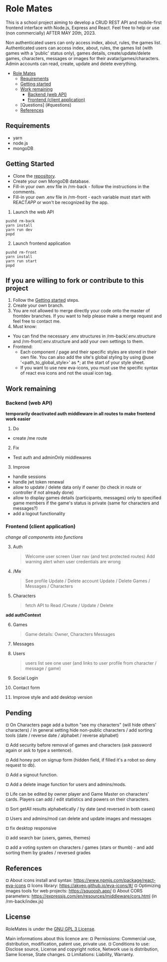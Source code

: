 # Role Mates

This is a school project aiming to develop a CRUD REST API and mobile-first frontend interface with Node.js, Express and React.
Feel free to help or use (non commercially) AFTER MAY 20th, 2023.

Non authenticated users can only access index, about, rules, the games list.
Authenticated users can access index, about, rules, the games list (with games with a 'public' status only), games details, create/update/delete games, characters, messages or images for their avatar/games/characters.
Admin accounts can read, create, update and delete everything.

- [Role Mates](#role-mates)
  - [Requirements](#requirements)
  - [Getting started](#getting-started)
  - [Work remaining](#work-remaining)
    - [Backend (web API)](#backend-web-api)
    - [Frontend (client application)](#frontend-client-application)
  - [Questions] (#questions)
  - [References](#references)

## Requirements

- yarn
- node.js
- mongoDB

## Getting Started

- Clone the [repository](https://github.com/kimt0t0/Role-Mates/).
- Create your own MongoDB database.
- Fill-in your own .env file in /rm-back - follow the instructions in the comments.
- Fill-in your own .env file in /rm-front - each variable must start with REACT*APP* or won't be recognized by the app.

1. Launch the web API

```
pushd rm-back
yarn install
yarn run dev
popd
```

2. Launch frontend application

```
pushd rm-front
yarn install
yarn run start
popd
```

## If you are willing to fork or contribute to this project

1. Follow the [Getting started](#getting-started) steps.
2. Create your own branch.
3. You are not allowed to merge directly your code onto the master of frontdev branches. If you want to help please make a merge request and feel free to contact me.
4. Must know:

- You can find the necessary .env structures in /rm-back/.env.structure and /rm-front/.env.structure and add your own settings to them.
- Frontend:
  - Each component / page and their specific styles are stored in their own file. You can also add the site's global styling by using @use '<path_to_global_style>' as \*; at the start of your style sheet.
  - If you want to use new eva-icons, you must use the specific syntax of react eva icons and not the usual icon tag.

## Work remaining

### Backend (web API)

**temporarily deactivated auth middleware in all routes to make frontend work easier**

1. Do

- create /me route

2. Fix

- Test auth and adminOnly middlewares

3. Improve

- handle sessions
- handle jwt token renewal
- allow to update / delete data only if owner (to check in route or controller if not already done)
- allow to display games details (participants, messages) only to specified game members if the game's status is private (same for characters and messages?)
- add a logout functionality

### Frontend (client application)

_change all components into functions_

3. Auth

   > Welcome user screen
   > User nav (and test protected routes)
   > Add warning alert when user credentials are wrong

4. /Me

   > See profile
   > Update / Delete account
   > Update / Delete Games / Messages / Characters

5. Characters

   > fetch API to Read /Create / Update / Delete

**add authContext**

6. Games

   > Game details: Owner, Characters
   > Messages

7. Messages

8. Users

   > users list
   > see one user (and links to user profile from character / message / game)

9. Social Login

10. Contact form

11. Improve style and add desktop version

## Pending

¤ On Characters page add a button "see my characters" (will hide others' characters) / in general setting hide non-public characters / add sorting tools (date / reverse date / alphabet / reverse alphabet)

¤ Add security before removal of games and characters (ask password again or ask to type a sentence).

¤ Add honey pot on signup form (hidden field, if filled it's a robot so deny request to db).

¤ Add a signout function.

¤ Add a delete image function for users and admins/mods.

¤ Life can be edited by owner player and Game Master on characters' cards. Players can add / edit statistics and powers on their characters.

¤ Sort getAll results alphabetically / by date (and reversed in both cases)

¤ Users and admins/mod can delete and update images and messages

¤ fix desktop responsive

¤ add search bar (users, games, themes)

¤ add a voting system on characters / games (stars or thumb) - and add sorting them by grades / reversed grades

## References

¤ About icons install and syntax: https://www.npmjs.com/package/react-eva-icons
¤ Icons library: https://akveo.github.io/eva-icons/#/
¤ Optimizing images tools for web projects: https://squoosh.app/
¤ About CORS parameters: https://expressjs.com/en/resources/middleware/cors.html (in /rm-back/index.js)

## License

RoleMates is under the [GNU GPL 3 License](https://choosealicense.com/licenses/agpl-3.0/).

Main informations about this licence are:
¤ Permissions: Commercial use, distribution, modification, patent use, private use.
¤ Conditions to use: Disclose source, License and copyright notice, Network use is distribution, Same license, State changes.
¤ Limitations: Liability, Warranty.
